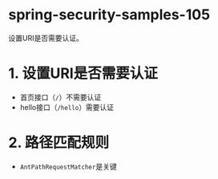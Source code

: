 # spring-security-samples-105
设置URI是否需要认证。

# 1. 设置URI是否需要认证
  - 首页接口（`/`）不需要认证
  - hello接口（`/hello`）需要认证

# 2. 路径匹配规则
  - `AntPathRequestMatcher`是关键